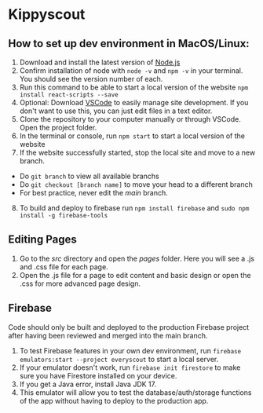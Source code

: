 # Kippyscout
## How to set up dev environment in MacOS/Linux:
1. Download and install the latest version of [Node.js](https://nodejs.org/en/download/prebuilt-installer)
2. Confirm installation of node with `node -v` and `npm -v` in your terminal. You should see the version number of each.
3. Run this command to be able to start a local version of the website `npm install react-scripts --save`
4. Optional: Download [VSCode](https://code.visualstudio.com) to easily manage site development. If you don't want to use this, you can just edit files in a text editor.
5. Clone the repository to your computer manually or through VSCode. Open the project folder.
6. In the terminal or console, run `npm start` to start a local version of the website
7. If the website successfully started, stop the local site and move to a new branch.
  - Do `git branch` to view all available branchs
  - Do `git checkout [branch name]` to move your head to a different branch
  - For best practice, never edit the *main* branch.
8. To build and deploy to firebase run `npm install firebase` and `sudo npm install -g firebase-tools`

## Editing Pages
1. Go to the *src* directory and open the *pages* folder. Here you will see a .js and .css file for each page.
2. Open the .js file for a page to edit content and basic design or open the .css for more advanced page design.

## Firebase
Code should only be built and deployed to the production Firebase project after having been reviewed and merged into the main branch.
1. To test Firebase features in your own dev environment, run `firebase emulators:start --project everyscout` to start a local server.
2. If your emulator doesn't work, run `firebase init firestore` to make sure you have Firestore installed on your device.
3. If you get a Java error, install Java JDK 17.
4. This emulator will allow you to test the database/auth/storage functions of the app without having to deploy to the production app.
